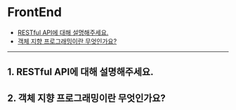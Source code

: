 # FrontEnd
- [RESTful API에 대해 설명해주세요.]()
- [객체 지향 프로그래밍이란 무엇인가요?]()


---

## 1. RESTful API에 대해 설명해주세요.

## 2. 객체 지향 프로그래밍이란 무엇인가요?
